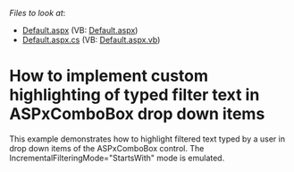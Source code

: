 <!-- default file list -->
*Files to look at*:

* [Default.aspx](./CS/WebSite/Default.aspx) (VB: [Default.aspx](./VB/WebSite/Default.aspx))
* [Default.aspx.cs](./CS/WebSite/Default.aspx.cs) (VB: [Default.aspx.vb](./VB/WebSite/Default.aspx.vb))
<!-- default file list end -->
# How to implement custom highlighting of typed filter text in ASPxComboBox drop down items


<p>This example demonstrates how to highlight filtered text typed by a user in drop down items of the ASPxComboBox control. The IncrementalFilteringMode="StartsWith" mode is emulated.</p><p><br />
</p>

<br/>


